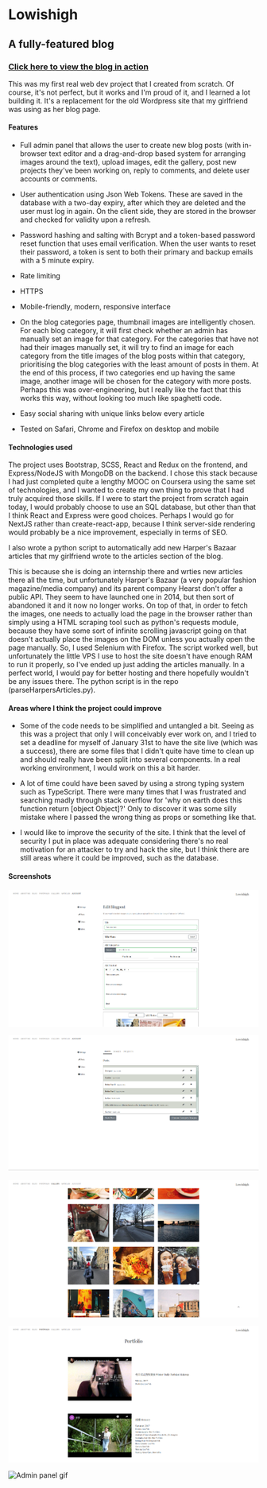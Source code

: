 # Lowishigh

## A fully-featured blog

### [Click here to view the blog in action](https://lowishigh.com)


This was my first real web dev project that I created from scratch. Of course, it's not perfect, but it works and I'm proud of it, and I learned a lot building it. It's a replacement for the old Wordpress site that my girlfriend was using as her blog page.

#### Features

* Full admin panel that allows the user to create new blog posts (with in-browser text editor and a drag-and-drop based system for arranging images around the text), upload images, edit the gallery, post new projects they've been working on, reply to comments, and delete user accounts or comments.

* User authentication using Json Web Tokens. These are saved in the database with a two-day expiry, after which they are deleted and the user must log in again. On the client side, they are stored in the browser and checked for validity upon a refresh.

* Password hashing and salting with Bcrypt and a token-based password reset function that uses email verification. When the user wants to reset their password, a token is sent to both their primary and backup emails with a 5 minute expiry.

* Rate limiting

* HTTPS

* Mobile-friendly, modern, responsive interface

* On the blog categories page, thumbnail images are intelligently chosen. For each blog category, it will first check whether an admin has manually set an image for that category. For the categories that have not had their images manually set, it will try to find an image for each category from the title images of the blog posts within that category, prioritising the blog categories with the least amount of posts in them. At the end of this process, if two categories end up having the same image, another image will be chosen for the category with more posts. Perhaps this was over-engineering, but I really like the fact that this works this way, without looking too much like spaghetti code.

* Easy social sharing with unique links below every article

* Tested on Safari, Chrome and Firefox on desktop and mobile

#### Technologies used

The project uses Bootstrap, SCSS, React and Redux on the frontend, and Express/NodeJS with MongoDB on the backend. I chose this stack because I had just completed quite a lengthy MOOC on Coursera using the same set of technologies, and I wanted to create my own thing to prove that I had truly acquired those skills. If I were to start the project from scratch again today, I would probably choose to use an SQL database, but other than that I think React and Express were good choices. Perhaps I would go for NextJS rather than create-react-app, because I think server-side rendering would probably be a nice improvement, especially in terms of SEO. 

I also wrote a python script to automatically add new Harper's Bazaar articles that my girlfriend wrote to the articles section of the blog.

This is because she is doing an internship there and wrties new articles there all the time, but unfortunately Harper's Bazaar (a very popular fashion magazine/media company) and its parent company Hearst don't offer a public API. They seem to have launched one in 2014, but then sort of abandoned it and it now no longer works. On top of that, in order to fetch the images, one needs to actually load the page in the browser rather than simply using a HTML scraping tool such as python's requests module, because they have some sort of infinite scrolling javascript going on that doesn't actually place the images on the DOM unless you actually open the page manually. So, I used Selenium with Firefox. The script worked well, but unfortunately the little VPS I use to host the site doesn't have enough RAM to run it properly, so I've ended up just adding the articles manually. In a perfect world, I would pay for better hosting and there hopefully wouldn't be any issues there. The python script is in the repo (parseHarpersArticles.py).

#### Areas where I think the project could improve

* Some of the code needs to be simplified and untangled a bit. Seeing as this was a project that only I will conceivably ever work on, and I tried to set a deadline for myself of January 31st to have the site live (which was a success), there are some files that I didn't quite have time to clean up and should really have been split into several components. In a real working environment, I would work on this a bit harder.

* A lot of time could have been saved by using a strong typing system such as TypeScript. There were many times that I was frustrated and searching madly through stack overflow for 'why on earth does this function return [object Object]?' Only to discover it was some silly mistake where I passed the wrong thing as props or something like that.

* I would like to improve the security of the site. I think that the level of security I put in place was adequate considering there's no real motivation for an attacker to try and hack the site, but I think there are still areas where it could be improved, such as the database.

#### Screenshots

![Screenshot 1](/Screenshot_1.png)

![Screenshot 2](/Screenshot_2.png)

![Screenshot 3](/Screenshot_3.png)

![Screenshot 4](/Screenshot_4.png)

![Admin panel gif](/Admin_panel.gif)
